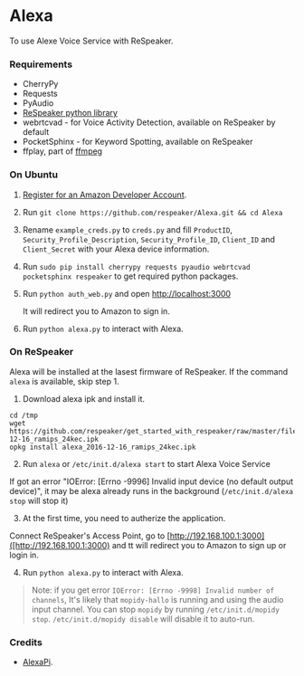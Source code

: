 Alexa
=====

To use Alexe Voice Service with ReSpeaker.


### Requirements
+ CherryPy
+ Requests
+ PyAudio
+ [ReSpeaker python library](https://github.com/respeaker/respeaker_python_library)
+ webrtcvad - for Voice Activity Detection, available on ReSpeaker by default
+ PocketSphinx - for Keyword Spotting, available on ReSpeaker
+ ffplay, part of [ffmpeg](https://ffmpeg.org/download.html)


### On Ubuntu

1. [Register for an Amazon Developer Account](https://github.com/alexa/alexa-avs-raspberry-pi#61---register-your-product-and-create-a-security-profile).
2. Run `git clone https://github.com/respeaker/Alexa.git && cd Alexa`
3. Rename `example_creds.py` to `creds.py` and fill `ProductID`, `Security_Profile_Description`, `Security_Profile_ID`, `Client_ID` and `Client_Secret` with your Alexa device information.
4. Run `sudo pip install cherrypy requests pyaudio webrtcvad pocketsphinx respeaker` to get required python packages.
5. Run `python auth_web.py` and open [http://localhost:3000](http://localhost:3000)

    It will redirect you to Amazon to sign in.

6. Run `python alexa.py` to interact with Alexa.


### On ReSpeaker
Alexa will be installed at the lasest firmware of ReSpeaker. If the command `alexa` is available, skip step 1.

1. Download alexa ipk and install it.

  ```
  cd /tmp
  wget https://github.com/respeaker/get_started_with_respeaker/raw/master/files/alexa_2016-12-16_ramips_24kec.ipk
  opkg install alexa_2016-12-16_ramips_24kec.ipk
  ```

2. Run `alexa` or `/etc/init.d/alexa start` to start Alexa Voice Service

  If got an error "IOError: [Errno -9996] Invalid input device (no default output device)", it may be alexa already runs in the background (`/etc/init.d/alexa stop` will stop it)

3. At the first time, you need to autherize the application.

  Connect ReSpeaker's Access Point, go to [http://192.168.100.1:3000]([http://192.168.100.1:3000) and tt will redirect you to Amazon to sign up or login in.

4. Run `python alexa.py` to interact with Alexa.

>Note: if you get error `IOError: [Errno -9998] Invalid number of channels`, It's likely that `mopidy-hallo` is running and using the audio input channel.
>You can stop `mopidy` by running `/etc/init.d/mopidy stop`. `/etc/init.d/mopidy disable` will disable it to auto-run.

### Credits
+ [AlexaPi](https://github.com/sammachin/AlexaPi).
